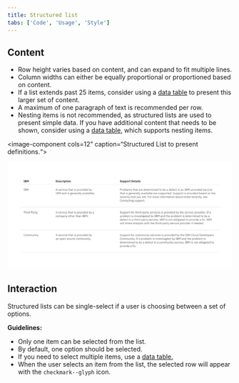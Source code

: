 ```yaml
---
title: Structured list
tabs: ['Code', 'Usage', 'Style']
---
```


## Content

- Row height varies based on content, and can expand to fit multiple lines.
- Column widths can either be equally proportional or proportioned based on content.
- If a list extends past 25 items, consider using a [data table](/components/data-table) to present this larger set of content.
- A maximum of one paragraph of text is recommended per row.
- Nesting items is not recommended, as structured lists are used to present simple data. If you have additional content that needs to be shown, consider using a [data table](/components/data-table), which supports nesting items.

<image-component cols=12”  caption=“Structured List to present definitions.“>

![Structured List to present definitions.](images/structured-list-usage-2.png)

</image-component>

## Interaction

Structured lists can be single-select if a user is choosing between a set of options.

**Guidelines:**

- Only one item can be selected from the list.
- By default, one option should be selected.
- If you need to select multiple items, use a [data table.](/components/data-table)
- When the user selects an item from the list, the selected row will appear with the `checkmark--glyph` icon.
